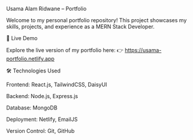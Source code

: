Usama Alam Ridwane – Portfolio

Welcome to my personal portfolio repository! This project showcases my skills, projects, and experience as a MERN Stack Developer.

🚀 Live Demo

Explore the live version of my portfolio here:
👉 https://usama-portfolio.netlify.app

🛠️ Technologies Used

Frontend: React.js, TailwindCSS, DaisyUI

Backend: Node.js, Express.js

Database: MongoDB

Deployment: Netlify, EmailJS

Version Control: Git, GitHub
